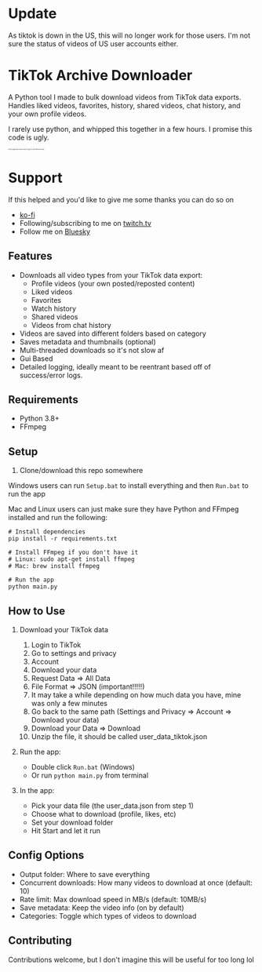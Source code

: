 # Update

As tiktok is down in the US, this will no longer work for those users. I'm not sure the status of videos of US user accounts either.

# TikTok Archive Downloader

A Python tool I made to bulk download videos from TikTok data exports. Handles liked videos, favorites, history, shared videos, chat history, and your own profile videos.

I rarely use python, and whipped this together in a few hours. I promise this code is ugly.

<sub><sub><sub><sub><sub><sub><sub><sub><sub>if you judge me on this code you go to hell before you die</sub></sub></sub></sub></sub></sub>


# Support
If this helped and you'd like to give me some thanks you can do so on 
* [ko-fi](coreparadox.com/☕)
* Following/subscribing to me on [twitch.tv](coreparadox.com/twitch)
* Follow me on [Bluesky](https://bsky.app/profile/coreparadox.com)


## Features

- Downloads all video types from your TikTok data export:
  - Profile videos (your own posted/reposted content)
  - Liked videos
  - Favorites
  - Watch history
  - Shared videos
  - Videos from chat history
- Videos are saved into different folders based on category
- Saves metadata and thumbnails (optional)
- Multi-threaded downloads so it's not slow af
- Gui Based
- Detailed logging, ideally meant to be reentrant based off of success/error logs.

## Requirements

- Python 3.8+
- FFmpeg

## Setup

1. Clone/download this repo somewhere

Windows users can run `Setup.bat` to install everything and then `Run.bat` to run the app

Mac and Linux users can just make sure they have Python and FFmpeg installed and run the following:

```
# Install dependencies
pip install -r requirements.txt

# Install FFmpeg if you don't have it
# Linux: sudo apt-get install ffmpeg
# Mac: brew install ffmpeg

# Run the app
python main.py
```

## How to Use
1. Download your TikTok data
   1. Login to TikTok
   2. Go to settings and privacy
   3. Account
   4. Download your data
   5. Request Data => All Data
   6. File Format => JSON (important!!!!!)
   7. It may take a while depending on how much data you have, mine was only a few minutes
   8. Go back to the same path (Settings and Privacy => Account => Download your data)
   9. Download your Data => Download
   10. Unzip the file, it should be called user_data_tiktok.json

2. Run the app:
   - Double click `Run.bat` (Windows)
   - Or run `python main.py` from terminal

3. In the app:
   - Pick your data file (the user_data.json from step 1)
   - Choose what to download (profile, likes, etc)
   - Set your download folder
   - Hit Start and let it run

## Config Options

- Output folder: Where to save everything
- Concurrent downloads: How many videos to download at once (default: 10)
- Rate limit: Max download speed in MB/s (default: 10MB/s)
- Save metadata: Keep the video info (on by default)
- Categories: Toggle which types of videos to download


## Contributing

Contributions welcome, but I don't imagine this will be useful for too long lol

